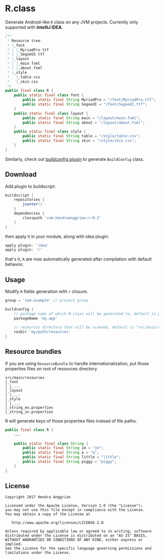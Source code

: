 R.class
=======
Generate Android-like `R` class on any JVM projects.
Currently only supported with <b>IntelliJ IDEA</b>.

```java
/**
 * Resource tree:
 * |_font
 * | |_MyriadPro.ttf
 * | |_SegoeUI.ttf
 * |_layout
 * | |_main.fxml
 * | |_about.fxml
 * |_style
 *   |_table.css
 *   |_skin.css
 */
public final class R {
    public static final class font {
        public static final String MyriadPro = "/font/MyriadPro.ttf";
        public static final String SegoeUI = "/font/SegoeUI.ttf";
    }
    public static final class layout {
        public static final String main = "/layout/main.fxml";
        public static final String about = "/layout/about.fxml";
    }
    public static final class style {
        public static final String table = "/style/table.css";
        public static final String skin = "/style/skin.css";
    }
}
```

Similarly, check out [buildconfig plugin][buildconfig] to generate `BuildConfig` class.

Download
--------
Add plugin to buildscript:

```gradle
buildscript {
    repositories {
        jcenter()
    }
    dependencies {
        classpath 'com.hendraanggrian:r:0.2'
    }
}
```

then apply it in your module, along with idea plugin:

```gradle
apply plugin: 'idea'
apply plugin: 'r'
```

that's it, `R` are now automatically generated after compilation with default behavior.

Usage
-----
Modify `R` fields generation with `r` closure.

```gradle
group = 'com.example' // project group

buildconfig {
    // package name of which R.class will be generated to, default is project group
    packageName 'my.app'
    
    // resources directory that will be scanned, default is "src/main/resources"
    resDir 'my/path/resources'
}
```

Resource bundles
----------------
If you are using `ResourceBundle` to handle internationalization, put those properties files on root of resources directory.

```
src/main/resources
|_font
| |_...
|_layout
| |_...
|_style
| |_...
|_string_en.properties
|_string_in.properties
```

R will generate keys of those properties files instead of file paths.

```java
public final class R {
    ...
    
    public static final class String {
        public static final String im = "im";
        public static final String a = "a";
        public static final String little = "little";
        public static final String piggy = "piggy";
    }
}
```

License
-------
    Copyright 2017 Hendra Anggrian

    Licensed under the Apache License, Version 2.0 (the "License");
    you may not use this file except in compliance with the License.
    You may obtain a copy of the License at

       http://www.apache.org/licenses/LICENSE-2.0

    Unless required by applicable law or agreed to in writing, software
    distributed under the License is distributed on an "AS IS" BASIS,
    WITHOUT WARRANTIES OR CONDITIONS OF ANY KIND, either express or implied.
    See the License for the specific language governing permissions and
    limitations under the License.

[buildconfig]: https://github.com/hendraanggrian/buildconfig